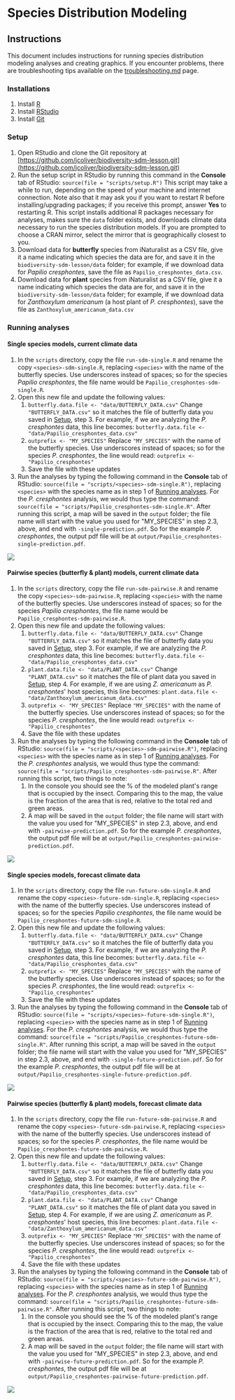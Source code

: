 # Species Distribution Modeling
## Instructions
This document includes instructions for running species distribution modeling analyses and creating graphics. If you encounter problems, there are troubleshooting tips available on the [troubleshooting.md](troubleshooting.md) page.

### Installations
1. Install [R](http://cran.r-project.org/mirrors.html)
2. Install [RStudio](https://www.rstudio.com/products/rstudio/)
3. Install [Git](https://git-scm.org/downloads)

### Setup
1. Open RStudio and clone the Git repository at [https://github.com/jcoliver/biodiversity-sdm-lesson.git](https://github.com/jcoliver/biodiversity-sdm-lesson.git)
2. Run the setup script in RStudio by running this command in the **Console** tab of RStudio:
    `source(file = "scripts/setup.R")`
    This script may take a while to run, depending on the speed of your machine and internet connection. Note also that it may ask you if you want to restart R before installing/upgrading packages; if you receive this prompt, answer **Yes** to restarting R. This script installs additional R packages necessary for analyses, makes sure the `data` folder exists, and downloads climate data necessary to run the species distribution models. If you are prompted to choose a CRAN mirror, select the mirror that is geographically closest to you.
3. Download data for **butterfly** species from iNaturalist as a CSV file, give it a name indicating which species the data are for, and save it in the `biodiversity-sdm-lesson/data` folder; for example, if we download data for _Papilio cresphontes_, save the file as `Papilio_cresphontes_data.csv`.
4. Download data for **plant** species from iNaturalist as a CSV file, give it a name indicating which species the data are for, and save it in the `biodiversity-sdm-lesson/data` folder; for example, if we download data for _Zanthoxylum americanum_ (a host plant of _P. cresphontes_), save the file as `Zanthoxylum_americanum_data.csv`

### Running analyses
#### Single species models, current climate data
1. In the `scripts` directory, copy the file `run-sdm-single.R` and rename the copy `<species>-sdm-single.R`, replacing `<species>` with the name of the butterfly species. Use underscores instead of spaces; so for the species _Papilio cresphontes_, the file name would be `Papilio_cresphontes-sdm-single.R`.
2. Open this new file and update the following values:
    1. `butterfly.data.file <- "data/BUTTERFLY_DATA.csv"`
    Change `"BUTTERFLY_DATA.csv"` so it matches the file of butterfly data you saved in [Setup](#setup), step 3. For example, if we are analyzing the _P. cresphontes_ data, this line becomes:
    `butterfly.data.file <- "data/Papilio_cresphontes_data.csv"`
    2. `outprefix <- "MY_SPECIES"` 
    Replace `"MY_SPECIES"` with the name of the butterfly species. Use underscores instead of spaces; so for the species _P. cresphontes_, the line would read: 
    `outprefix <- "Papilio_cresphontes"`
    3. Save the file with these updates
3. Run the analyses by typing the following command in the **Console** tab of RStudio: `source(file = "scripts/<species>-sdm-single.R")`, replacing `<species>` with the species name as in step 1 of [Running analyses](#running-analyses). For the _P. cresphontes_ analysis, we would thus type the command: `source(file = "scripts/Papilio_cresphontes-sdm-single.R"`. After running this script, a map will be saved in the `output` folder; the file name will start with the value you used for "MY_SPECIES" in step 2.3, above, and end with `-single-prediction.pdf`. So for the example _P. cresphontes_, the output pdf file will be at `output/Papilio_cresphontes-single-prediction.pdf`.

![](img/Papilio_cresphontes-current-single.png)

#### Pairwise species (butterfly & plant) models, current climate data
1. In the `scripts` directory, copy the file `run-sdm-pairwise.R` and rename the copy `<species>-sdm-pairwise.R`, replacing `<species>` with the name of the butterfly species. Use underscores instead of spaces; so for the species _Papilio cresphontes_, the file name would be `Papilio_cresphontes-sdm-pairwise.R`.
2. Open this new file and update the following values:
    1. `butterfly.data.file <- "data/BUTTERFLY_DATA.csv"`
    Change `"BUTTERFLY_DATA.csv"` so it matches the file of butterfly data you saved in [Setup](#setup), step 3. For example, if we are analyzing the _P. cresphontes_ data, this line becomes:
    `butterfly.data.file <- "data/Papilio_cresphontes_data.csv"`
    2. `plant.data.file <- "data/PLANT_DATA.csv"`
    Change `"PLANT_DATA.csv"` so it matches the file of plant data you saved in [Setup](#setup), step 4. For example, if we are using _Z. americanum_ as _P. cresphontes_' host species, this line becomes:
    `plant.data.file <- "data/Zanthoxylum_americanum_data.csv"`
    3. `outprefix <- "MY_SPECIES"` 
    Replace `"MY_SPECIES"` with the name of the butterfly species. Use underscores instead of spaces; so for the species _P. cresphontes_, the line would read: 
    `outprefix <- "Papilio_cresphontes"`
    4. Save the file with these updates
3. Run the analyses by typing the following command in the **Console** tab of RStudio: `source(file = "scripts/<species>-sdm-pairwise.R")`, replacing `<species>` with the species name as in step 1 of [Running analyses](#running-analyses). For the _P. cresphontes_ analysis, we would thus type the command: `source(file = "scripts/Papilio_cresphontes-sdm-pairwise.R"`. After running this script, two things to note:
    1. In the console you should see the % of the modeled plant's range that is occupied by the insect. Comparing this to the map, the value is the fraction of the area that is red, relative to the total red and green areas.
    2. A map will be saved in the `output` folder; the file name will start with the value you used for "MY_SPECIES" in step 2.3, above, and end with `-pairwise-prediction.pdf`. So for the example _P. cresphontes_, the output pdf file will be at `output/Papilio_cresphontes-pairwise-prediction.pdf`.

![](img/Papilio_cresphontes-current-pairwise.png)

#### Single species models, forecast climate data
1. In the `scripts` directory, copy the file `run-future-sdm-single.R` and rename the copy `<species>-future-sdm-single.R`, replacing `<species>` with the name of the butterfly species. Use underscores instead of spaces; so for the species _Papilio cresphontes_, the file name would be `Papilio_cresphontes-future-sdm-single.R`.
2. Open this new file and update the following values:
    1. `butterfly.data.file <- "data/BUTTERFLY_DATA.csv"`
    Change `"BUTTERFLY_DATA.csv"` so it matches the file of butterfly data you saved in [Setup](#setup), step 3. For example, if we are analyzing the _P. cresphontes_ data, this line becomes:
    `butterfly.data.file <- "data/Papilio_cresphontes_data.csv"`
    2. `outprefix <- "MY_SPECIES"` 
    Replace `"MY_SPECIES"` with the name of the butterfly species. Use underscores instead of spaces; so for the species _P. cresphontes_, the line would read: 
    `outprefix <- "Papilio_cresphontes"`
    3. Save the file with these updates
3. Run the analyses by typing the following command in the **Console** tab of RStudio: `source(file = "scripts/<species>-future-sdm-single.R")`, replacing `<species>` with the species name as in step 1 of [Running analyses](#running-analyses). For the _P. cresphontes_ analysis, we would thus type the command: `source(file = "scripts/Papilio_cresphontes-future-sdm-single.R"`. After running this script, a map will be saved in the `output` folder; the file name will start with the value you used for "MY_SPECIES" in step 2.3, above, and end with `-single-future-prediction.pdf`. So for the example _P. cresphontes_, the output pdf file will be at `output/Papilio_cresphontes-single-future-prediction.pdf`.

![](img/Papilio_cresphontes-future-single.png)

#### Pairwise species (butterfly & plant) models, forecast climate data
1. In the `scripts` directory, copy the file `run-future-sdm-pairwise.R` and rename the copy `<species>-future-sdm-pairwise.R`, replacing `<species>` with the name of the butterfly species. Use underscores instead of spaces; so for the species _P. cresphontes_, the file name would be `Papilio_cresphontes-future-sdm-pairwise.R`.
2. Open this new file and update the following values:
    1. `butterfly.data.file <- "data/BUTTERFLY_DATA.csv"`
    Change `"BUTTERFLY_DATA.csv"` so it matches the file of butterfly data you saved in [Setup](#setup), step 3. For example, if we are analyzing the _P. cresphontes_ data, this line becomes:
    `butterfly.data.file <- "data/Papilio_cresphontes_data.csv"`
    2. `plant.data.file <- "data/PLANT_DATA.csv"`
    Change `"PLANT_DATA.csv"` so it matches the file of plant data you saved in [Setup](#setup), step 4. For example, if we are using _Z. americanum_ as _P. cresphontes_' host species, this line becomes:
    `plant.data.file <- "data/Zanthoxylum_americanum_data.csv"`
    3. `outprefix <- "MY_SPECIES"` 
    Replace `"MY_SPECIES"` with the name of the butterfly species. Use underscores instead of spaces; so for the species _P. cresphontes_, the line would read: 
    `outprefix <- "Papilio_cresphontes"`
    4. Save the file with these updates
3. Run the analyses by typing the following command in the **Console** tab of RStudio: `source(file = "scripts/<species>-future-sdm-pairwise.R")`, replacing `<species>` with the species name as in step 1 of [Running analyses](#running-analyses). For the _P. cresphontes_ analysis, we would thus type the command: `source(file = "scripts/Papilio_cresphontes-future-sdm-pairwise.R"`. After running this script, two things to note:
    1. In the console you should see the % of the modeled plant's range that is occupied by the insect. Comparing this to the map, the value is the fraction of the area that is red, relative to the total red and green areas.
    2. A map will be saved in the `output` folder; the file name will start with the value you used for "MY_SPECIES" in step 2.3, above, and end with `-pairwise-future-prediction.pdf`. So for the example _P. cresphontes_, the output pdf file will be at `output/Papilio_cresphontes-pairwise-future-prediction.pdf`.

![](img/Papilio_cresphontes-future-pairwise.png)